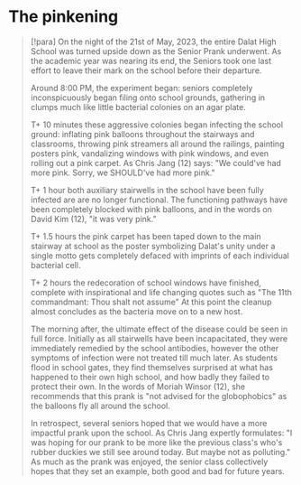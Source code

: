 # The pinkening
> [!para]
> On the night of the 21st of May, 2023, the entire Dalat High School was turned upside down as the Senior Prank underwent. As the academic year was nearing its end, the Seniors took one last effort to leave their mark on the school before their departure.
> 
> Around 8:00 PM, the experiment began: seniors completely inconspicuously began filing onto school grounds, gathering in clumps much like little bacterial colonies on an agar plate.
> 
> T+ 10 minutes these aggressive colonies began infecting the school ground: inflating pink balloons throughout the stairways and classrooms, throwing pink streamers all around the railings, painting posters pink, vandalizing windows with pink windows, and even rolling out a pink carpet. As Chris Jang (12) says: "We could've had more pink. Sorry, we SHOULD've had more pink."
> 
> T+ 1 hour both auxiliary stairwells in the school have been fully infected are are no longer functional. The functioning pathways have been completely blocked with pink balloons, and in the words on David Kim (12), "it was very pink."
> 
> T+ 1.5 hours the pink carpet has been taped down to the main stairway at school as the poster symbolizing Dalat's unity under a single motto gets completely defaced with imprints of each individual bacterial cell.
> 
> T+ 2 hours the redecoration of school windows have finished, complete with inspirational and life changing quotes such as "The 11th commandmant: Thou shalt not assume" At this point the cleanup almost concludes as the bacteria move on to a new host.
> 
> The morning after, the ultimate effect of the disease could be seen in full force. Initially as all stairwells have been incapacitated, they were immediately remedied by the school antibodies, however the other symptoms of infection were not treated till much later. As students flood in school gates, they find themselves surprised at what has happened to their own high school, and how badly they failed to protect their own. In the words of Moriah Winsor (12), she recommends that this prank is "not advised for the globophobics" as the balloons fly all around the school.
> 
> In retrospect, several seniors hoped that we would have a more impactful prank upon the school. As Chris Jang expertly formulates: "I was hoping for our prank to be more like the previous class's who's rubber duckies we still see around today. But maybe not as polluting." As much as the prank was enjoyed, the senior class collectively hopes that they set an example, both good and bad for future years.
